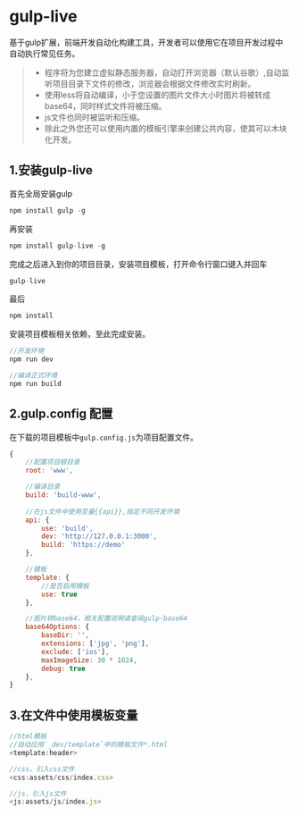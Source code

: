 # gulp-live

基于gulp扩展，前端开发自动化构建工具，开发者可以使用它在项目开发过程中自动执行常见任务。
> * 程序将为您建立虚拟静态服务器，自动打开浏览器（默认谷歌）,自动监听项目目录下文件的修改，浏览器会根据文件修改实时刷新。
> * 使用less将自动编译，小于您设置的图片文件大小时图片将被转成base64，同时样式文件将被压缩。
> * js文件也同时被监听和压缩。
> * 除此之外您还可以使用内置的模板引擎来创建公共内容，使其可以木块化开发。

## 1.安装gulp-live
首先全局安装gulp
```js
npm install gulp -g
```
再安装
```js
npm install gulp-live -g
```
完成之后进入到你的项目目录，安装项目模板，打开命令行窗口键入并回车
```js
gulp-live
```
最后
```js
npm install
```
安装项目模板相关依赖，至此完成安装。
```js
//开发环境
npm run dev

//编译正式环境
npm run build
```
## 2.gulp.config 配置
在下载的项目模板中`gulp.config.js`为项目配置文件。
```js
{
    //配置项目根目录
    root: 'www',

    //编译目录
    build: 'build-www',	
	
    //在js文件中使用变量{{api}},指定不同开发环境
    api: {
        use: 'build',
        dev: 'http://127.0.0.1:3000',
        build: 'https://demo'
    },

    //模板
    template: {
        //是否启用模板
        use: true
    },

    //图片转base64，相关配置说明请查阅gulp-base64
    base64Options: {
        baseDir: '',
        extensions: ['jpg', 'png'],
        exclude: ['ios'],
        maxImageSize: 30 * 1024,
        debug: true
    },
}
```
## 3.在文件中使用模板变量
```js
//html模板
//自动应用`_dev/template`中的模板文件*.html
<template:header>

//css，引入css文件
<css:assets/css/index.css>

//js，引入js文件
<js:assets/js/index.js>   
```


